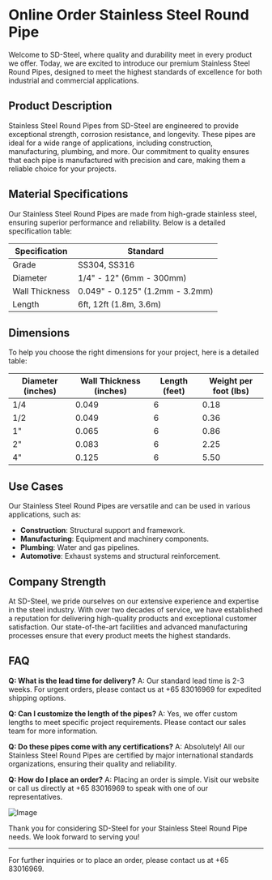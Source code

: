 # Online Order Stainless Steel Round Pipe

Welcome to SD-Steel, where quality and durability meet in every product we offer. Today, we are excited to introduce our premium Stainless Steel Round Pipes, designed to meet the highest standards of excellence for both industrial and commercial applications.

## Product Description

Stainless Steel Round Pipes from SD-Steel are engineered to provide exceptional strength, corrosion resistance, and longevity. These pipes are ideal for a wide range of applications, including construction, manufacturing, plumbing, and more. Our commitment to quality ensures that each pipe is manufactured with precision and care, making them a reliable choice for your projects.

## Material Specifications

Our Stainless Steel Round Pipes are made from high-grade stainless steel, ensuring superior performance and reliability. Below is a detailed specification table:

| Specification | Standard |
|---------------|----------|
| Grade         | SS304, SS316 |
| Diameter      | 1/4" - 12" (6mm - 300mm) |
| Wall Thickness | 0.049" - 0.125" (1.2mm - 3.2mm) |
| Length        | 6ft, 12ft (1.8m, 3.6m) |

## Dimensions

To help you choose the right dimensions for your project, here is a detailed table:

| Diameter (inches) | Wall Thickness (inches) | Length (feet) | Weight per foot (lbs) |
|-------------------|-------------------------|---------------|-----------------------|
| 1/4               | 0.049                   | 6             | 0.18                  |
| 1/2               | 0.049                   | 6             | 0.36                  |
| 1"                | 0.065                   | 6             | 0.86                  |
| 2"                | 0.083                   | 6             | 2.25                  |
| 4"                | 0.125                   | 6             | 5.50                  |

## Use Cases

Our Stainless Steel Round Pipes are versatile and can be used in various applications, such as:
- **Construction**: Structural support and framework.
- **Manufacturing**: Equipment and machinery components.
- **Plumbing**: Water and gas pipelines.
- **Automotive**: Exhaust systems and structural reinforcement.

## Company Strength

At SD-Steel, we pride ourselves on our extensive experience and expertise in the steel industry. With over two decades of service, we have established a reputation for delivering high-quality products and exceptional customer satisfaction. Our state-of-the-art facilities and advanced manufacturing processes ensure that every product meets the highest standards.

## FAQ

**Q: What is the lead time for delivery?**
A: Our standard lead time is 2-3 weeks. For urgent orders, please contact us at +65 83016969 for expedited shipping options.

**Q: Can I customize the length of the pipes?**
A: Yes, we offer custom lengths to meet specific project requirements. Please contact our sales team for more information.

**Q: Do these pipes come with any certifications?**
A: Absolutely! All our Stainless Steel Round Pipes are certified by major international standards organizations, ensuring their quality and reliability.

**Q: How do I place an order?**
A: Placing an order is simple. Visit our website or call us directly at +65 83016969 to speak with one of our representatives.

![Image](https://github.com/user-attachments/assets/2567258e-e124-4816-932d-1809bd27ef0b)

Thank you for considering SD-Steel for your Stainless Steel Round Pipe needs. We look forward to serving you!

---

For further inquiries or to place an order, please contact us at +65 83016969.